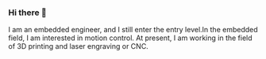 ### Hi there 👋

I am an embedded engineer, and I still enter the entry level.In the embedded field, I am interested in motion control. At present, I am working in the field of 3D printing and laser engraving or CNC.
